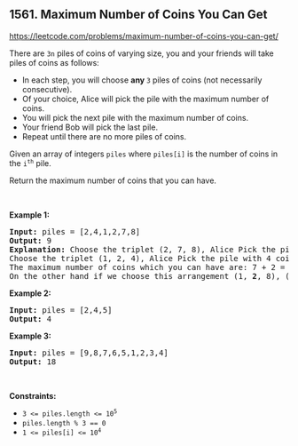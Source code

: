 ## 1561. Maximum Number of Coins You Can Get

<https://leetcode.com/problems/maximum-number-of-coins-you-can-get/>

<div class="px-5 pt-4"><div class="flex"></div><div class="xFUwe" data-track-load="description_content"><p>There are <code>3n</code> piles of coins of varying size, you and your friends will take piles of coins as follows:</p>

<ul>
 <li>In each step, you will choose <strong>any </strong><code>3</code> piles of coins (not necessarily consecutive).</li>
 <li>Of your choice, Alice will pick the pile with the maximum number of coins.</li>
 <li>You will pick the next pile with the maximum number of coins.</li>
 <li>Your friend Bob will pick the last pile.</li>
 <li>Repeat until there are no more piles of coins.</li>
</ul>

<p>Given an array of integers <code>piles</code> where <code>piles[i]</code> is the number of coins in the <code>i<sup>th</sup></code> pile.</p>

<p>Return the maximum number of coins that you can have.</p>

<p>&nbsp;</p>
<p><strong class="example">Example 1:</strong></p>

<pre><strong>Input:</strong> piles = [2,4,1,2,7,8]
<strong>Output:</strong> 9
<strong>Explanation: </strong>Choose the triplet (2, 7, 8), Alice Pick the pile with 8 coins, you the pile with <strong>7</strong> coins and Bob the last one.
Choose the triplet (1, 2, 4), Alice Pick the pile with 4 coins, you the pile with <strong>2</strong> coins and Bob the last one.
The maximum number of coins which you can have are: 7 + 2 = 9.
On the other hand if we choose this arrangement (1, <strong>2</strong>, 8), (2, <strong>4</strong>, 7) you only get 2 + 4 = 6 coins which is not optimal.
</pre>

<p><strong class="example">Example 2:</strong></p>

<pre><strong>Input:</strong> piles = [2,4,5]
<strong>Output:</strong> 4
</pre>

<p><strong class="example">Example 3:</strong></p>

<pre><strong>Input:</strong> piles = [9,8,7,6,5,1,2,3,4]
<strong>Output:</strong> 18
</pre>

<p>&nbsp;</p>
<p><strong>Constraints:</strong></p>

<ul>
 <li><code>3 &lt;= piles.length &lt;= 10<sup>5</sup></code></li>
 <li><code>piles.length % 3 == 0</code></li>
 <li><code>1 &lt;= piles[i] &lt;= 10<sup>4</sup></code></li>
</ul>
</div></div>
